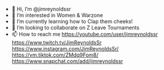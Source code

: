 - 👋 Hi, I’m @jimreynoldssr
- 👀 I’m interested in Women & Warzone
- 🌱 I’m currently learning how to Clap them cheeks!
- 💞️ I’m looking to collaborate on Z Leave Tournaments
- 📫 How to reach me
 https://youtube.com/user/jimreynoldssr
https://www.twitch.tv/JimReynoldsSr
https://www.instagram.com/JimReynoldsSr/
https://vm.tiktok.com/ZMdq9Fom8/
https://www.snapchat.com/add/jimreynoldssr

<!---
jimreynoldssr/jimreynoldssr is a ✨ special ✨ repository because its `README.md` (this file) appears on your GitHub profile.
You can click the Preview link to take a look at your changes.
--->
